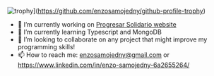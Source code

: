 
![trophy](https://github-profile-trophy.vercel.app/?username=ryo-ma&theme=onedark)](https://github.com/enzosamojedny/github-profile-trophy)



- 🔭 I’m currently working on [Progresar Solidario website](https://github.com/henrypfg8/Potenciar-Solidario)
- 🌱 I’m currently learning Typescript and MongoDB
- 👯 I’m looking to collaborate on any project that might improve my programming skills!
- 📫 How to reach me: enzosamojedny@gmail.com or https://www.linkedin.com/in/enzo-samojedny-6a2655264/

